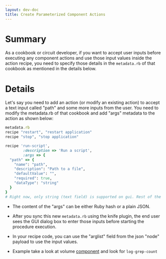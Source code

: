```yaml
---
layout: dev-doc
title: Create Parameterized Component Actions
---
```


# Summary

As a cookbook or circuit developer, if you want to accept user inputs before executing any component actions and use those input values inside the action recipe, you need to specify those details in the `metadata.rb` of that cookbook as mentioned in the details below.

# Details

Let's say you need to add an action (or modify an existing action) to accept a text input called "path" and some more inputs from the user. You need to modify the metadata.rb of that cookbook and add "args" metadata to the action as shown below:

~~~ruby
metadata.rb
recipe "restart", "restart application"
recipe "stop", "stop application"

recipe 'run-script',
        :description => 'Run a script',
        :args => {
  "path" => {
    "name": "path",
    "description": "Path to a file",
    "defaultValue": "",
    "required": true,
    "dataType": "string"
  }
}
# Right now, only string (text field) is supported on gui. Rest of the types will be supported soon and this document will be updated then
~~~

* The content of the "args" can be either Ruby hash or a plain JSON.

* After you sync this new `metadata.rb` using the knife plugin, the end user sees the GUI dialog box to enter those inputs before starting the procedure execution.

* In your recipe code, you can use the "arglist" field from the json "node" payload to use the input values.

* Example take a look at volume [component](https://github.com/oneops/circuit-oneops-1/blob/master/components/cookbooks/volume/metadata.rb) and look for `log-grep-count`
